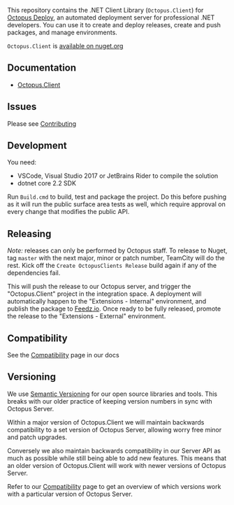 This repository contains the .NET Client Library (`Octopus.Client`) for [Octopus Deploy](https://octopus.com), an automated deployment server for professional .NET developers. You can use it to create and deploy releases, create and push packages, and manage environments.

`Octopus.Client` is [available on nuget.org](https://www.nuget.org/packages/Octopus.Client)

## Documentation
- [Octopus.Client](https://octopus.com/docs/api-and-integration/octopus.client)

## Issues
Please see [Contributing](CONTRIBUTING.md)

## Development
You need:
- VSCode, Visual Studio 2017 or JetBrains Rider to compile the solution
- dotnet core 2.2 SDK

Run `Build.cmd` to build, test and package the project. Do this before pushing as it will run the public surface area tests as well,
which require approval on every change that modifies the public API.

## Releasing

_Note:_ releases can only be performed by Octopus staff.
To release to Nuget, tag `master` with the next major, minor or patch number, TeamCity will do the rest. 
Kick off the `Create OctopusClients Release` build again if any of the dependencies fail.

This will push the release to our Octopus server, and trigger the "Octopus.Client" project in the integration space. 
A deployment will automatically happen to the "Extensions - Internal" environment, and publish the package to [Feedz.io](https://f.feedz.io/octopus-deploy/dependencies/nuget).
Once ready to be fully released, promote the release to the "Extensions - External" environment.

## Compatibility
See the [Compatibility](https://octopus.com/docs/api-and-integration/compatibility) page in our docs

## Versioning
We use [Semantic Versioning](http://semver.org/) for our open source libraries and tools. This breaks with our older practice of keeping version numbers in sync with Octopus Server. 

Within a major version of Octopus.Client we will maintain backwards compatibility to a set version of Octopus Server, allowing worry free minor and patch upgrades.

Conversely we also maintain backwards compatibility in our Server API as much as possible while still being able to add new features. This means that an older version of Octopus.Client will work with newer versions of Octopus Server.

Refer to our [Compatibility](https://octopus.com/docs/api-and-integration/compatibility) page to get an overview of which versions work with a particular version of Octopus Server.
